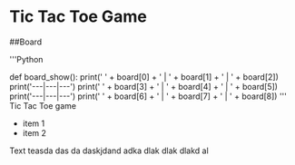 # Tic Tac Toe Game

##Board

'''Python

def board_show():
    print(' ' + board[0] + ' | ' + board[1] + ' | ' + board[2])
    print('---|---|---')
    print(' ' + board[3] + ' | ' + board[4] + ' | ' + board[5])
    print('---|---|---')
    print(' ' + board[6] + ' | ' + board[7] + ' | ' + board[8])
'''
Tic Tac  Toe game


- item 1
- item 2

Text teasda das da daskjdand  adka dlak dlak dlakd al
